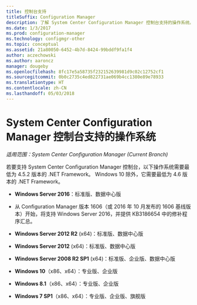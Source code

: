 ```yaml
---
title: 控制台支持
titleSuffix: Configuration Manager
description: 了解 System Center Configuration Manager 控制台支持的操作系统。
ms.date: 1/3/2017
ms.prod: configuration-manager
ms.technology: configmgr-other
ms.topic: conceptual
ms.assetid: 21a80050-6452-4b7d-8424-99bddf9fa1f4
author: aczechowski
ms.author: aaroncz
manager: dougeby
ms.openlocfilehash: 8fc17e5a58735f232152639981d9c02c12752cf1
ms.sourcegitcommit: 0b0c2735c4ed822731ae069b4cc1380e89e78933
ms.translationtype: HT
ms.contentlocale: zh-CN
ms.lasthandoff: 05/03/2018
---
```

# <a name="supported-operating-systems-for-system-center-configuration-manager-consoles"></a>System Center Configuration Manager 控制台支持的操作系统

*适用范围：System Center Configuration Manager (Current Branch)*


 若要支持 System Center Configuration Manager 控制台，以下操作系统需要最低为 4.5.2 版本的 .NET Framework。 Windows 10 除外，它需要最低为 4.6 版本的 .NET Framework。  

-   **Windows Server 2016**：标准版、数据中心版  
  - 从 Configuration Manager 版本 1606（或 2016 年 10 月发布的 1606 基线版本）开始，将支持 Windows Server 2016，并提供 KB3186654 中的修补程序汇总。  


-   **Windows Server 2012 R2** (x64)：标准版、数据中心版  

-   **Windows Server 2012** (x64)：标准版、数据中心版  

-   **Windows Server 2008 R2 SP1** (x64)：标准版、企业版、数据中心版  

-   **Windows 10**（x86、x64）：专业版、企业版  

-   **Windows 8.1**（x86、x64）：专业版、企业版  

<!---   **Windows 8** (x86, x64): Professional, Enterprise  -removed Jan 12,2018 sms505863-->

-   **Windows 7 SP1**（x86、x64）：专业版、企业版、旗舰版  
